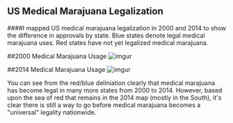 ## US Medical Marajuana Legalization

####I mapped US medical marajuana legalization in 2000 and 2014 to show the difference in approvals by state. Blue states denote legal medical marajuana uses. Red states have not yet legalized medical marajuana. 

##2000 Medical Marajuana Usage
![imgur](http://imgur.com/GA1OkAV)

##2014 Medical Marajuana Usage
![imgur](http://imgur.com/FAB3MBc)

You can see from the red/blue deliniation clearly that medical marajuana has become legal in many more states from 2000 to 2014. However, based upon the sea of red that remains in the 2014 map (mostly in the South), it's clear there is still a way to go before medical marajuana becomes a "universal" legality nationwide. 
